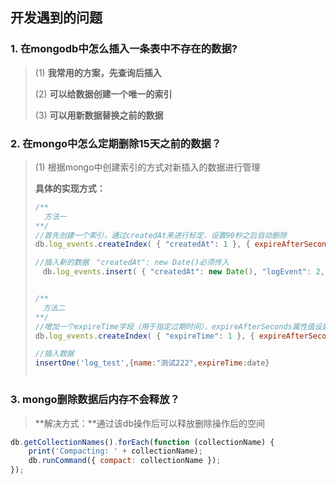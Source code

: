 ## 开发遇到的问题

### 1. 在mongodb中怎么插入一条表中不存在的数据?

> (1) **我常用的方案，先查询后插入**
>
> (2) **可以给数据创建一个唯一的索引**
>
> (3) **可以用新数据替换之前的数据**

 ###  2. 在mongo中怎么定期删除15天之前的数据？

> (1) 根据mongo中创建索引的方式对新插入的数据进行管理
>
> **具体的实现方式：**
>
> ```js
> /**
>   方法一　
> **/
> //首先创建一个索引，通过createdAt来进行标定，设置90秒之后自动删除
> db.log_events.createIndex( { "createdAt": 1 }, { expireAfterSeconds: 90 } )
> 
> //插入新的数据　"createdAt": new Date()必须传入
> 　db.log_events.insert( { "createdAt": new Date(), "logEvent": 2, "logMessage": "Success!" } )
> 
> 
> /**
> 　方法二　
> **/
> //增加一个expireTime字段（用于指定过期时间），expireAfterSeconds属性值设置为0，这个expireTime的时间就需要在插入时指定上
> db.log_events.createIndex( { "expireTime": 1 }, { expireAfterSeconds: 0 } )
> 
> //插入数据
> insertOne('log_test',{name:"测试222",expireTime:date}
> 
> 
> 
> ```
> 
>

### 3. **mongo删除数据后内存不会释放**？

> **解决方式：**通过该db操作后可以释放删除操作后的空间

```js
db.getCollectionNames().forEach(function (collectionName) {
    print('Compacting: ' + collectionName);
    db.runCommand({ compact: collectionName });
});
```



